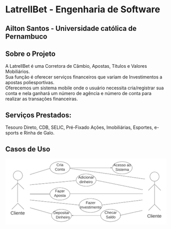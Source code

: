 # LatrellBet - Engenharia de Software
## Ailton Santos - Universidade católica de Pernambuco

## Sobre o Projeto
A LatrellBet é uma Corretora de Câmbio, Apostas, Títulos e Valores Mobiliários.  
Sua função é oferecer serviços financeiros que variam de Investimentos a apostas poliesportivas.       
Oferecemos um sistema mobile onde o usuário necessita cria/registrar sua conta e nela ganhará um número de agência e número de conta para realizar as transações financeiras. 

## Serviços Prestados: 
Tesouro Direto, CDB, SELIC, Pré-Fixado Ações, Imobiliárias, Esportes, e-sports e Rinha de Galo.

## Casos de Uso
<img src="https://github.com/ailtu/LatrellBet/blob/main/Imagens/Diagrama-Casos-de-Uso.png" alt="Diagrama Casos de Uso">
